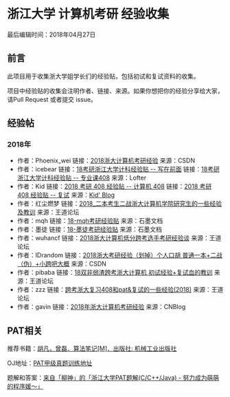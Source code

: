 # 浙江大学 计算机考研 经验收集

最后编辑时间：2018年04月27日

## 前言

此项目用于收集浙大学姐学长们的经验贴，包括初试和复试资料的收集。

项目中经验贴的收集会注明作者、链接、来源。如果你想把你的经验分享给大家，请Pull Request 或者提交 issue。


## 经验帖

### 2018年

- 作者：Phoenix_wei
链接：[2018浙大计算机考研经验](https://blog.csdn.net/phoenix_wei/article/details/79673687)
来源：CSDN
- 作者：icebear
链接：[18考研浙江大学计科经验贴 -- 写在前面](http://www.lofter.com/lpost/1f5e6a1c_127e5814)
链接：[18考研浙江大学计科经验贴 -- 专业课408](http://www.lofter.com/lpost/1f5e6a1c_128380ea)
来源：Lofter
- 作者：Kid
链接：[2018 考研 408 经验贴 -- 计算机 408](http://blog.belmode.top/archives/137.html)
链接：[2018 考研 408 经验贴 -- 复试](http://blog.belmode.top)
来源：[Kid' Blog](http://blog.belmode.top)
- 作者：红尘燃梦
链接：[2018_二本考生二战浙大计算机学院研究生的一些经验及教训](http://cskaoyan.com/thread-649851-1-1.html)
来源：王道论坛
- 作者：mqh
链接：[18-mqh考研经验贴](https://shimo.im/docs/V0jmxEC1acA6wD8Z/)
来源：石墨文档
- 作者：墨徒
链接：[18-墨徒考研经验贴](https://shimo.im/docs/8QyKzHXBBFgIh4tQ)
来源：石墨文档
- 作者：wuhancf
链接：[2018浙大计算机低分跨考选手考研经验谈](http://www.cskaoyan.com/thread-650057-1-1.html)
来源：王道论坛
- 作者：IDrandom
链接：[2018浙大考研经验（划掉）个人口胡 普通一本+二战（伪）+小跨吧大概](https://blog.csdn.net/idrandom/article/details/80009751)
来源：CSDN
- 作者：pibaba
链接：[18双非弱渣跨考浙大计算机 初试经验+复试血的教训](http://www.cskaoyan.com/thread-650087-1-1.html)
来源：王道论坛
- 作者：zzz
链接：[跨考浙大复习408和pat&复试的一些经验(2018)](http://www.cskaoyan.com/thread-650088-1-1.html)
来源：王道论坛
- 作者：gavin
链接：[2018年浙大计算机考研经验](http://www.cnblogs.com/IMGavin/p/8640043.html)
来源：CNBlog


## PAT相关

推荐书籍：[胡凡，曾磊．算法笔记[M]．出版社: 机械工业出版社](https://book.douban.com/subject/26827295/)

OJ地址：[PAT甲级真题训练地址](https://www.patest.cn/contests/pat-a-practise)

题解和答案：[来自「柳神」的「浙江大学PAT题解(C/C++/Java) - 努力成为萌萌的程序媛～」](https://github.com/liuchuo/PAT)
